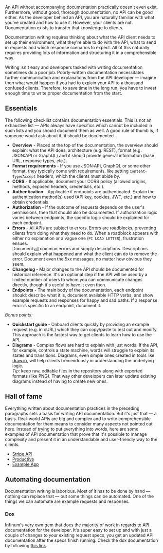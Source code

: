 An API without accompanying documentation practically doesn't even exist. Furthermore, without good, thorough documentation, no API can be good either. As the developer behind an API, you are naturally familiar with what you've created and how to use it. However, your clients are not. Documentation exists to transfer that knowledge to clients.

Documentation writing requires thinking about what the API client needs to set up their environment, what they're able to do with the API, what to send in requests and which response scenarios to expect. All of this naturally requires providing lots of information and structuring it in a comprehensible way.

Writing isn't easy and developers tasked with writing documentation sometimes do a poor job. Poorly-written documentation necessitates further communication and explanations from the API developer — imagine then what would happen if you had to explain your API to a thousand confused clients. Therefore, to save time in the long run, you have to invest enough time to write proper documentation from the start.

## Essentials

The following checklist contains documentation essentials. This is not an exhaustive list — APIs always have specifics which cannot be included in such lists and you should document them as well. A good rule of thumb is, if someone would ask about it, it should be documented.

- **Overview** - Placed at the top of the documentation, the overview should explain: what the API does, architecture (e.g. REST), format (e.g. JSON:API or GraphQL) and it should provide general information (base URL, response types, etc.).
- **Format requirements** - If you use JSON:API, GraphQL or some other format, they typically come with requirements, like setting `Content-Type`/`Accept` headers, which the clients must abide by.
- **CORS** - If applicable, document your CORS policy (allowed origins, methods, exposed headers, credentials, etc.).
- **Authentication** - Applicable if endpoints are authenticated. Explain the authentication method(s) used (API key, cookies, JWT, etc.) and how to obtain credentials.
- **Authorization** - If the outcome of requests depends on the user's permissions, then that should also be documented. If authorization logic varies between endpoints, the specific logic should be explained for each endpoint.
- **Errors** - All APIs are subject to errors. Errors are roadblocks, preventing clients from doing what they need to do. When a roadblock appears with either no explanation or a vague one (`PC LOAD LETTER`), frustration ensues.<br />
Document <u>all</u> common errors and supply descriptions. Descriptions should explain what happened and what the client can do to remove the error. Document even the 5xx messages, no matter how obvious they seem.
- **Changelog** - Major changes to the API should be documented for historical reference. It's an optional step if the API will be used by a limited number of users to whom you can communicate changes directly, though it's useful to have it even then.
- **Endpoints** - The main body of the documentation, each endpoint should: describe what it is, document available HTTP verbs, and show example requests and responses for happy and sad paths. If a response error is specific to an endpoint, document it.

*Bonus points:*

- **Quickstart guide** - Onboard clients quickly by providing an example request (e.g. in cURL) which they can copy/paste to test out and modify. This approach is the fastest way to get clients to learn how to use the API.
- **Diagrams** - Complex flows are hard to explain with just words. If the API, for example, controls a state machine, words will struggle to explain its states and transitions. Diagrams, even simple ones created in tools like [draw.io](https://draw.io), will help clients tremendously in understanding the underlying logic.<br />
*Tip*: keep raw, editable files in the repository along with exported formats (like PNG). That way other developers can later update existing diagrams instead of having to create new ones.

## Hall of fame

Everything written about documentation practices in the preceding paragraphs sets a basis for writing API documentation. But it's just that — a basis. Real-world APIs are big and complex and to write comprehensible documentation for them means to consider many aspects not pointed out here. Instead of trying to put everything into words, here are some examples of API documentation that prove that it's possible to manage complexity and present it in an understandable and user-friendly way to the clients.

- [Stripe API](https://stripe.com/docs/api)
- [Productive](https://developer.productive.io/)
- [Example App](https://cekila.byinfinum.co/api/v1/docs/)

## Automating documentation

Documentation writing is laborious. Most of it has to be done by hand — nothing can replace that — but some things can be automated. One of the things we can automate are example requests and responses.

### Dox

Infinum's very own gem that does the majority of work in regards to API documentation for the developer. It's super easy to set up and with just a couple of changes to your existing request specs, you get an updated API documentation after the specs finish running.
Check the dox documentation by following [this link](https://github.com/infinum/dox).

